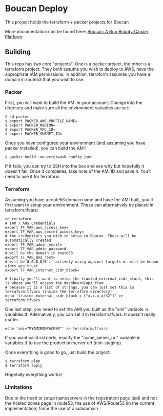 # Boucan Deploy

This project holds the terraform + packer projects for Boucan

More documentation can be found here: [Boucan: A Bug Bounty Canary Platform](https://github.com/3lpsy/boucanpy)

## Building

This repo has two core "projects". One is a packer project, the other is a terraform project. They both assume you wish to deploy to AWS, have the appropriate IAM permissions. In addition, terraform assumes you have a domain in route53 that you wish to use.

### Packer

First, you will want to build the AMI in your account. Change into the directory and make sure all the environment variables are set:

```
$ cd packer
$ export PACKER_AWS_PROFILE_NAME=
$ export PACKER_REGION=
$ export PACKER_VPC_ID=
$ export PACKER_SUBNET_ID=
```

Once you have configured your environment (and assuming you have packer installed), you can build the AMI:

```
$ packer build -on-error=ask config.json
```

If it fails, you can try to SSH into the box and see why but hopefully it doesn't fail. Once it completes, take note of the AMI ID and save it. You'll need to use it for terraform.

### Terraform

Assuming you have a route53 domain name and have the AMI built, you'll first want to setup your environment. These can alternatively be placed in terraform.tfvars:

```
cd terraform
# IAM / AWS Credentials
export TF_VAR_aws_access_key=
export TF_VAR_aws_secret_access_key=
# the credentials you wish to setup in Boucan. These will be automatically created
export TF_VAR_admin_email=
export TF_VAR_admin_password
# will be the domain in route53
export TF_VAR_dns_root=
# will be 0.0.0.0/0 if actively using against targets or will be known cidrs you trust
export TF_VAR_internet_cidr_block=

# finally you'll want to setup the trusted_external_cidr_block, this is where you'll access the dashboard/api from
# because it is a list of strings, you can just set this in terraform.tfvars (inside the terraform directory)
echo 'trusted_external_cidr_block = ["x.x.x.x/32"]' >> terraform.tfvars
```

One last step, you need to set the AMI you built as the "ami" variable in variables.tf. Alternatively, you can set it in terraform.tfvars. It doesn't really matter.

```
echo 'ami="MYAMIROMPACKER"' >> terraform.tfvars
```

If you want valid ssl certs, modify the "acme_server_url" variable in variables.tf to use the production server url (non-staging).

Once everything is good to go, just build the project:

```
$ terraform plan
$ terraform apply
```

Hopefully everything works!

### Limitations

Due to the need to setup nameservers in the registration page (api) and not the hosted zones page in route53, the use of AWS/Route53 (in the current implementation) force the use of a subdomain
